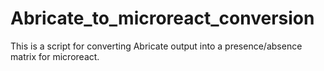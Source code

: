 # Abricate_to_microreact_conversion
This is a script for converting Abricate output into a presence/absence matrix for microreact.
